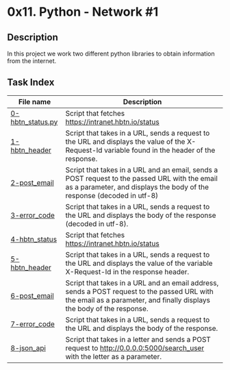 # 0x11. Python - Network #1

## Description

In this project we work two different python libraries to obtain information from the internet.

## Task Index
|File name              |Description                         |
|-----------------------|------------------------------------|
|[0-hbtn_status.py](0-hbtn_status.py)|Script that fetches https://intranet.hbtn.io/status|
|[1-hbtn_header](1-hbtn_header.py)|Script that takes in a URL, sends a request to the URL and displays the value of the X-Request-Id variable found in the header of the response.|
|[2-post_email](2-post_email.py)|Script that takes in a URL and an email, sends a POST request to the passed URL with the email as a parameter, and displays the body of the response (decoded in utf-8)|
|[3-error_code](3-error_code.py)|Script that takes in a URL, sends a request to the URL and displays the body of the response (decoded in utf-8).|
|[4-hbtn_status](4-hbtn_status.py)|Script that fetches https://intranet.hbtn.io/status|
|[5-hbtn_header](5-hbtn_header.py)|Script that takes in a URL, sends a request to the URL and displays the value of the variable X-Request-Id in the response header.|
|[6-post_email](6-post_email.py)|Script that takes in a URL and an email address, sends a POST request to the passed URL with the email as a parameter, and finally displays the body of the response.|
|[7-error_code](7-error_code.py)|Script that takes in a URL, sends a request to the URL and displays the body of the response.|
|[8-json_api](8-json_api.py)|Script that takes in a letter and sends a POST request to http://0.0.0.0:5000/search_user with the letter as a parameter.|

